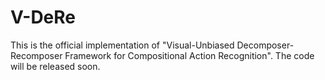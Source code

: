 # V-DeRe
This is the official implementation of "Visual-Unbiased Decomposer-Recomposer Framework for Compositional Action Recognition". The code will be released soon.
